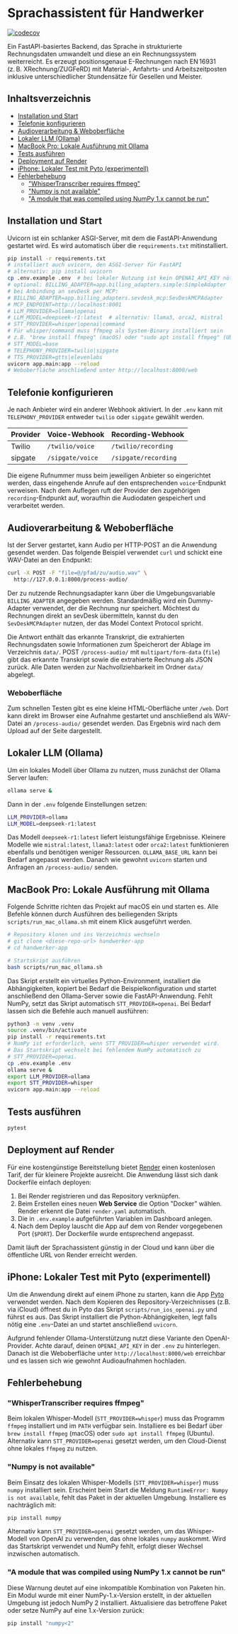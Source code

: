 # Sprachassistent für Handwerker

[![codecov](https://codecov.io/gh/OWNER/handwerker-app/branch/main/graph/badge.svg)](https://codecov.io/gh/OWNER/handwerker-app)

Ein FastAPI-basiertes Backend, das Sprache in strukturierte Rechnungsdaten umwandelt und diese an ein Rechnungssystem weiterreicht.
Es erzeugt positionsgenaue E-Rechnungen nach EN 16931 (z. B. XRechnung/ZUGFeRD) mit Material-, Anfahrts- und Arbeitszeitposten
inklusive unterschiedlicher Stundensätze für Gesellen und Meister.

## Inhaltsverzeichnis

- [Installation und Start](#installation-und-start)
- [Telefonie konfigurieren](#telefonie-konfigurieren)
- [Audioverarbeitung & Weboberfläche](#audioverarbeitung--weboberfläche)
- [Lokaler LLM (Ollama)](#lokaler-llm-ollama)
- [MacBook Pro: Lokale Ausführung mit Ollama](#macbook-pro-lokale-ausführung-mit-ollama)
- [Tests ausführen](#tests-ausführen)
- [Deployment auf Render](#deployment-auf-render)
- [iPhone: Lokaler Test mit Pyto (experimentell)](#iphone-lokaler-test-mit-pyto-experimentell)
- [Fehlerbehebung](#fehlerbehebung)
  - ["WhisperTranscriber requires ffmpeg"](#whispertranscriber-requires-ffmpeg)
  - ["Numpy is not available"](#numpy-is-not-available)
  - ["A module that was compiled using NumPy 1.x cannot be run"](#a-module-that-was-compiled-using-numpy-1x-cannot-be-run)

## Installation und Start

Uvicorn ist ein schlanker ASGI-Server, mit dem die FastAPI-Anwendung gestartet wird. Es wird automatisch über die `requirements.txt` mitinstalliert.

```bash
pip install -r requirements.txt
# installiert auch uvicorn, den ASGI-Server für FastAPI
# alternativ: pip install uvicorn
cp .env.example .env  # bei lokaler Nutzung ist kein OPENAI_API_KEY nötig
# optional: BILLING_ADAPTER=app.billing_adapters.simple:SimpleAdapter
# bei Anbindung an sevDesk per MCP:
# BILLING_ADAPTER=app.billing_adapters.sevdesk_mcp:SevDeskMCPAdapter
# MCP_ENDPOINT=http://localhost:8001
# LLM_PROVIDER=ollama|openai
# LLM_MODEL=deepseek-r1:latest  # alternativ: llama3, orca2, mistral
# STT_PROVIDER=whisper|openai|command
# Für whisper/command muss ffmpeg als System-Binary installiert sein
# z.B. "brew install ffmpeg" (macOS) oder "sudo apt install ffmpeg" (Ubuntu)
# STT_MODEL=base
# TELEPHONY_PROVIDER=twilio|sipgate
# TTS_PROVIDER=gtts|elevenlabs
uvicorn app.main:app --reload
# Weboberfläche anschließend unter http://localhost:8000/web
```

## Telefonie konfigurieren

Je nach Anbieter wird ein anderer Webhook aktiviert. In der `.env` kann mit `TELEPHONY_PROVIDER` entweder `twilio` oder `sipgate` gewählt werden.

| Provider | Voice-Webhook                | Recording-Webhook             |
| -------- | --------------------------- | ----------------------------- |
| Twilio   | `/twilio/voice`             | `/twilio/recording`           |
| sipgate  | `/sipgate/voice`            | `/sipgate/recording`          |

Die eigene Rufnummer muss beim jeweiligen Anbieter so eingerichtet werden, dass eingehende Anrufe auf den entsprechenden `voice`-Endpunkt verweisen. Nach dem Auflegen ruft der Provider den zugehörigen `recording`-Endpunkt auf, woraufhin die Audiodaten gespeichert und verarbeitet werden.

## Audioverarbeitung & Weboberfläche

Ist der Server gestartet, kann Audio per HTTP-POST an die Anwendung gesendet werden. Das folgende Beispiel verwendet `curl` und schickt eine WAV-Datei an den Endpunkt:

```bash
curl -X POST -F "file=@/pfad/zu/audio.wav" \
  http://127.0.0.1:8000/process-audio/
```

Der zu nutzende Rechnungsadapter kann über die Umgebungsvariable `BILLING_ADAPTER` angegeben werden. Standardmäßig wird ein Dummy-Adapter verwendet, der die Rechnung nur speichert. Möchtest du Rechnungen direkt an sevDesk übermitteln, kannst du den `SevDeskMCPAdapter` nutzen, der das Model Context Protocol spricht.

Die Antwort enthält das erkannte Transkript, die extrahierten Rechnungsdaten sowie Informationen zum Speicherort der Ablage im Verzeichnis `data/`. POST `/process-audio/` mit `multipart/form-data` (`file`) gibt das erkannte Transkript sowie die extrahierte Rechnung als JSON zurück. Alle Daten werden zur Nachvollziehbarkeit im Ordner `data/` abgelegt.

### Weboberfläche

Zum schnellen Testen gibt es eine kleine HTML-Oberfläche unter `/web`. Dort kann direkt im Browser eine Aufnahme gestartet und anschließend als WAV-Datei an `/process-audio/` gesendet werden. Das Ergebnis wird nach dem Upload auf der Seite dargestellt.

## Lokaler LLM (Ollama)

Um ein lokales Modell über Ollama zu nutzen, muss zunächst der Ollama Server laufen:

```bash
ollama serve &
```

Dann in der `.env` folgende Einstellungen setzen:

```bash
LLM_PROVIDER=ollama
LLM_MODEL=deepseek-r1:latest
```

Das Modell `deepseek-r1:latest` liefert leistungsfähige Ergebnisse. Kleinere Modelle wie `mistral:latest`, `llama3:latest` oder `orca2:latest` funktionieren ebenfalls und benötigen weniger Ressourcen. `OLLAMA_BASE_URL` kann bei Bedarf angepasst werden. Danach wie gewohnt `uvicorn` starten und Anfragen an `/process-audio/` senden.

## MacBook Pro: Lokale Ausführung mit Ollama

Folgende Schritte richten das Projekt auf macOS ein und starten es. Alle Befehle können durch Ausführen des beiliegenden Skripts `scripts/run_mac_ollama.sh` mit einem Klick ausgeführt werden.

```bash
# Repository klonen und ins Verzeichnis wechseln
# git clone <diese-repo-url> handwerker-app
# cd handwerker-app

# Startskript ausführen
bash scripts/run_mac_ollama.sh
```

Das Skript erstellt ein virtuelles Python-Environment, installiert die Abhängigkeiten, kopiert bei Bedarf die Beispielkonfiguration und startet anschließend den Ollama-Server sowie die FastAPI-Anwendung. Fehlt NumPy, setzt das Skript automatisch `STT_PROVIDER=openai`. Bei Bedarf lassen sich die Befehle auch manuell ausführen:

```bash
python3 -m venv .venv
source .venv/bin/activate
pip install -r requirements.txt
# NumPy ist erforderlich, wenn STT_PROVIDER=whisper verwendet wird.
# Das Startskript wechselt bei fehlendem NumPy automatisch zu
# STT_PROVIDER=openai.
cp .env.example .env
ollama serve &
export LLM_PROVIDER=ollama
export STT_PROVIDER=whisper
uvicorn app.main:app --reload
```

## Tests ausführen

```bash
pytest
```

## Deployment auf Render

Für eine kostengünstige Bereitstellung bietet [Render](https://render.com) einen kostenlosen Tarif, der für kleinere Projekte ausreicht. Die Anwendung lässt sich dank Dockerfile einfach deployen:

1. Bei Render registrieren und das Repository verknüpfen.
2. Beim Erstellen eines neuen **Web Service** die Option "Docker" wählen. Render erkennt die Datei `render.yaml` automatisch.
3. Die in `.env.example` aufgeführten Variablen im Dashboard anlegen.
4. Nach dem Deploy lauscht die App auf dem von Render vorgegebenen Port (`$PORT`). Der Dockerfile wurde entsprechend angepasst.

Damit läuft der Sprachassistent günstig in der Cloud und kann über die öffentliche URL von Render erreicht werden.

## iPhone: Lokaler Test mit Pyto (experimentell)

Um die Anwendung direkt auf einem iPhone zu starten, kann die App [Pyto](https://apps.apple.com/app/pyto-python-3/id1436650069) verwendet werden. Nach dem Kopieren des Repository-Verzeichnisses (z.B. via iCloud) öffnest du in Pyto das Skript `scripts/run_ios_openai.py` und führst es aus. Das Skript installiert die Python-Abhängigkeiten, legt falls nötig eine `.env`-Datei an und startet anschließend `uvicorn`.

Aufgrund fehlender Ollama-Unterstützung nutzt diese Variante den OpenAI-Provider. Achte darauf, deinen `OPENAI_API_KEY` in der `.env` zu hinterlegen. Danach ist die Weboberfläche unter `http://localhost:8000/web` erreichbar und es lassen sich wie gewohnt Audioaufnahmen hochladen.

## Fehlerbehebung

### "WhisperTranscriber requires ffmpeg"

Beim lokalen Whisper-Modell (`STT_PROVIDER=whisper`) muss das Programm `ffmpeg` installiert und im `PATH` verfügbar sein. Installiere es bei Bedarf über `brew install ffmpeg` (macOS) oder `sudo apt install ffmpeg` (Ubuntu). Alternativ kann `STT_PROVIDER=openai` gesetzt werden, um den Cloud-Dienst ohne lokales `ffmpeg` zu nutzen.

### "Numpy is not available"

Beim Einsatz des lokalen Whisper-Modells (`STT_PROVIDER=whisper`) muss `numpy` installiert sein. Erscheint beim Start die Meldung `RuntimeError: Numpy is not available`, fehlt das Paket in der aktuellen Umgebung. Installiere es nachträglich mit:

```bash
pip install numpy
```

Alternativ kann `STT_PROVIDER=openai` gesetzt werden, um das Whisper-Modell von OpenAI zu verwenden, das ohne lokales `numpy` auskommt. Wird das Startskript verwendet und NumPy fehlt, erfolgt dieser Wechsel inzwischen automatisch.

### "A module that was compiled using NumPy 1.x cannot be run"

Diese Warnung deutet auf eine inkompatible Kombination von Paketen hin. Ein Modul wurde mit einer NumPy-1.x-Version erstellt, in der aktuellen Umgebung ist jedoch NumPy 2 installiert. Aktualisiere das betroffene Paket oder setze NumPy auf eine 1.x-Version zurück:

```bash
pip install "numpy<2"
```

